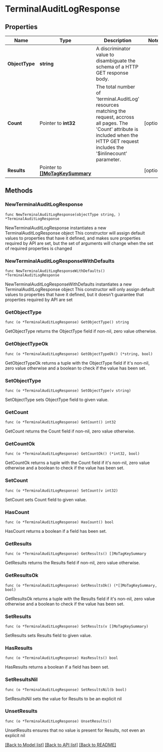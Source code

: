 # TerminalAuditLogResponse

## Properties

Name | Type | Description | Notes
------------ | ------------- | ------------- | -------------
**ObjectType** | **string** | A discriminator value to disambiguate the schema of a HTTP GET response body. | 
**Count** | Pointer to **int32** | The total number of &#39;terminal.AuditLog&#39; resources matching the request, accross all pages. The &#39;Count&#39; attribute is included when the HTTP GET request includes the &#39;$inlinecount&#39; parameter. | [optional] 
**Results** | Pointer to [**[]MoTagKeySummary**](MoTagKeySummary.md) |  | [optional] 

## Methods

### NewTerminalAuditLogResponse

`func NewTerminalAuditLogResponse(objectType string, ) *TerminalAuditLogResponse`

NewTerminalAuditLogResponse instantiates a new TerminalAuditLogResponse object
This constructor will assign default values to properties that have it defined,
and makes sure properties required by API are set, but the set of arguments
will change when the set of required properties is changed

### NewTerminalAuditLogResponseWithDefaults

`func NewTerminalAuditLogResponseWithDefaults() *TerminalAuditLogResponse`

NewTerminalAuditLogResponseWithDefaults instantiates a new TerminalAuditLogResponse object
This constructor will only assign default values to properties that have it defined,
but it doesn't guarantee that properties required by API are set

### GetObjectType

`func (o *TerminalAuditLogResponse) GetObjectType() string`

GetObjectType returns the ObjectType field if non-nil, zero value otherwise.

### GetObjectTypeOk

`func (o *TerminalAuditLogResponse) GetObjectTypeOk() (*string, bool)`

GetObjectTypeOk returns a tuple with the ObjectType field if it's non-nil, zero value otherwise
and a boolean to check if the value has been set.

### SetObjectType

`func (o *TerminalAuditLogResponse) SetObjectType(v string)`

SetObjectType sets ObjectType field to given value.


### GetCount

`func (o *TerminalAuditLogResponse) GetCount() int32`

GetCount returns the Count field if non-nil, zero value otherwise.

### GetCountOk

`func (o *TerminalAuditLogResponse) GetCountOk() (*int32, bool)`

GetCountOk returns a tuple with the Count field if it's non-nil, zero value otherwise
and a boolean to check if the value has been set.

### SetCount

`func (o *TerminalAuditLogResponse) SetCount(v int32)`

SetCount sets Count field to given value.

### HasCount

`func (o *TerminalAuditLogResponse) HasCount() bool`

HasCount returns a boolean if a field has been set.

### GetResults

`func (o *TerminalAuditLogResponse) GetResults() []MoTagKeySummary`

GetResults returns the Results field if non-nil, zero value otherwise.

### GetResultsOk

`func (o *TerminalAuditLogResponse) GetResultsOk() (*[]MoTagKeySummary, bool)`

GetResultsOk returns a tuple with the Results field if it's non-nil, zero value otherwise
and a boolean to check if the value has been set.

### SetResults

`func (o *TerminalAuditLogResponse) SetResults(v []MoTagKeySummary)`

SetResults sets Results field to given value.

### HasResults

`func (o *TerminalAuditLogResponse) HasResults() bool`

HasResults returns a boolean if a field has been set.

### SetResultsNil

`func (o *TerminalAuditLogResponse) SetResultsNil(b bool)`

 SetResultsNil sets the value for Results to be an explicit nil

### UnsetResults
`func (o *TerminalAuditLogResponse) UnsetResults()`

UnsetResults ensures that no value is present for Results, not even an explicit nil

[[Back to Model list]](../README.md#documentation-for-models) [[Back to API list]](../README.md#documentation-for-api-endpoints) [[Back to README]](../README.md)


